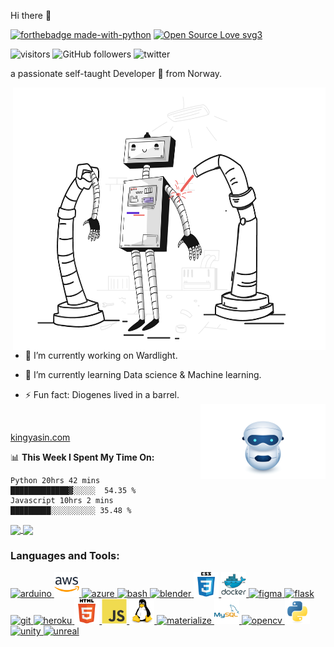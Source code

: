 Hi there 👋



[![forthebadge made-with-python](http://ForTheBadge.com/images/badges/made-with-python.svg)](https://www.python.org/)  [![Open Source Love svg3](https://badges.frapsoft.com/os/v3/open-source.svg?v=103)](https://github.com/ellerbrock/open-source-badges/)



![visitors](https://visitor-badge.glitch.me/badge?page_id=page.id)  ![GitHub followers](https://img.shields.io/github/followers/king1rule?label=follow&logoColor=blue&style=social)  ![twitter](https://img.shields.io/twitter/url?style=social&url=https://twitter.com/1K1NG_1)

a passionate self-taught Developer 🚀 from Norway.


 <img align="right" alt="GIF" src="https://github.com/king1rule/king1rule/blob/main/build-product.gif" width="500" height="420" />
 

  

- 🔭 I’m currently working on Wardlight.
- 🌱 I’m currently learning Data science & Machine learning.  

- ⚡ Fun fact: Diogenes lived in a barrel. <br/> <img align="right" alt="GIF" src="https://github.com/king1rule/king1rule/blob/main/tinybot.svg" width="200" height="120" />
<br/>

[kingyasin.com](http://kingyasin.com)                           

📊 **This Week I Spent My Time On:**

<!--START_SECTION:waka-->
```text
Python 20hrs 42 mins    █████████████▓░░░░░  54.35 % 
Javascript 10hrs 2 mins █████████░░░░░░░░░░ 35.48 % 

```
<!--END_SECTION:waka-->


<a href="https://github.com/king1rule/github-readme-stats">
  <img align="center" src="https://github-readme-stats.vercel.app/api?username=king1rule&show_icons=true=true&hide_border=true&&count_private=true&include_all_commits=true&hide=contribs,prs&theme=default" />
</a>
<a href="https://github.com/king1rule/convoychat">
  <img align="center" src="https://github-readme-stats.vercel.app/api/top-langs?username=king1rule&layout=compact&langs_count=8&hide=ruby" />
</a>




<h3 align="left">Languages and Tools:</h3>
<p align="left"> <a href="https://www.arduino.cc/" target="_blank"> <img src="https://cdn.worldvectorlogo.com/logos/arduino-1.svg" alt="arduino" width="40" height="40"/> </a> <a href="https://aws.amazon.com" target="_blank"> <img src="https://raw.githubusercontent.com/devicons/devicon/master/icons/amazonwebservices/amazonwebservices-original-wordmark.svg" alt="aws" width="40" height="40"/> </a> <a href="https://azure.microsoft.com/en-in/" target="_blank"> <img src="https://www.vectorlogo.zone/logos/microsoft_azure/microsoft_azure-icon.svg" alt="azure" width="40" height="40"/> </a>  <a href="https://www.gnu.org/software/bash/" target="_blank"> <img src="https://www.vectorlogo.zone/logos/gnu_bash/gnu_bash-icon.svg" alt="bash" width="40" height="40"/> </a> <a href="https://www.blender.org/" target="_blank"> <img src="https://download.blender.org/branding/community/blender_community_badge_white.svg" alt="blender" width="40" height="40"/> </a> <a href="https://www.w3schools.com/css/" target="_blank"> <img src="https://raw.githubusercontent.com/devicons/devicon/master/icons/css3/css3-original-wordmark.svg" alt="css3" width="40" height="40"/> </a>  <a href="https://www.docker.com/" target="_blank"> <img src="https://raw.githubusercontent.com/devicons/devicon/master/icons/docker/docker-original-wordmark.svg" alt="docker" width="40" height="40"/> </a>  <a href="https://www.figma.com/" target="_blank"> <img src="https://www.vectorlogo.zone/logos/figma/figma-icon.svg" alt="figma" width="40" height="40"/> </a> <a href="https://flask.palletsprojects.com/" target="_blank"> <img src="https://www.vectorlogo.zone/logos/pocoo_flask/pocoo_flask-icon.svg" alt="flask" width="40" height="40"/> </a>  <a href="https://git-scm.com/" target="_blank"> <img src="https://www.vectorlogo.zone/logos/git-scm/git-scm-icon.svg" alt="git" width="40" height="40"/> </a> <a href="https://heroku.com" target="_blank"> <img src="https://www.vectorlogo.zone/logos/heroku/heroku-icon.svg" alt="heroku" width="40" height="40"/> </a> <a href="https://www.w3.org/html/" target="_blank"> <img src="https://raw.githubusercontent.com/devicons/devicon/master/icons/html5/html5-original-wordmark.svg" alt="html5" width="40" height="40"/> </a> <a href="https://developer.mozilla.org/en-US/docs/Web/JavaScript" target="_blank"> <img src="https://raw.githubusercontent.com/devicons/devicon/master/icons/javascript/javascript-original.svg" alt="javascript" width="40" height="40"/> </a> <a href="https://www.linux.org/" target="_blank"> <img src="https://raw.githubusercontent.com/devicons/devicon/master/icons/linux/linux-original.svg" alt="linux" width="40" height="40"/> </a> <a href="https://materializecss.com/" target="_blank"> <img src="https://raw.githubusercontent.com/prplx/svg-logos/5585531d45d294869c4eaab4d7cf2e9c167710a9/svg/materialize.svg" alt="materialize" width="40" height="40"/> </a>  <a href="https://www.mysql.com/" target="_blank"> <img src="https://raw.githubusercontent.com/devicons/devicon/master/icons/mysql/mysql-original-wordmark.svg" alt="mysql" width="40" height="40"/> </a>  <a href="https://opencv.org/" target="_blank"> <img src="https://www.vectorlogo.zone/logos/opencv/opencv-icon.svg" alt="opencv" width="40" height="40"/> </a> <a href="https://www.python.org" target="_blank"> <img src="https://raw.githubusercontent.com/devicons/devicon/master/icons/python/python-original.svg" alt="python" width="40" height="40"/> </a> <a href="https://unity.com/" target="_blank"> <img src="https://www.vectorlogo.zone/logos/unity3d/unity3d-icon.svg" alt="unity" width="40" height="40"/> </a> <a href="https://unrealengine.com/" target="_blank"> <img src="https://raw.githubusercontent.com/kenangundogan/fontisto/036b7eca71aab1bef8e6a0518f7329f13ed62f6b/icons/svg/brand/unreal-engine.svg" alt="unreal" width="40" height="40"/> </a>  </p>



